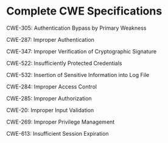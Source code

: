 

# Complete CWE Specifications

CWE-305: Authentication Bypass by Primary Weakness

CWE-287: Improper Authentication

CWE-347: Improper Verification of Cryptographic Signature

CWE-522: Insufficiently Protected Credentials

CWE-532: Insertion of Sensitive Information into Log File

CWE-284: Improper Access Control

CWE-285: Improper Authorization

CWE-20: Improper Input Validation

CWE-269: Improper Privilege Management

CWE-613: Insufficient Session Expiration